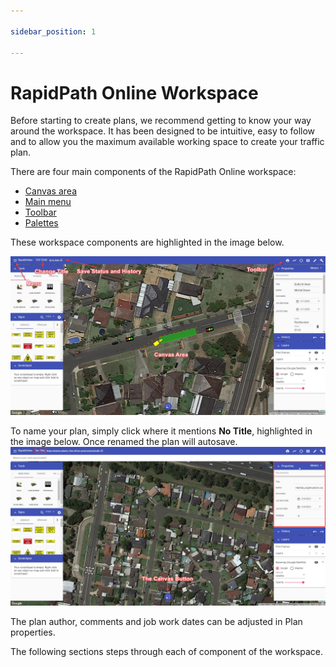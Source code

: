 ```yaml
---

sidebar_position: 1

---
```

# RapidPath Online Workspace

Before starting to create plans, we recommend getting to know your way around the workspace. It has been designed to be intuitive, easy to follow and to allow you the maximum available working space to create your traffic plan.

There are four main components of the RapidPath Online workspace:

- [Canvas area](./canvas-area.md)
- [Main menu](./main-menu.md)
- [Toolbar](./toolbar.md)
- [Palettes](./palettes.md)

These workspace components are highlighted in the image below.

![RapidPath Online Workspace](./Assets/RapidPlan_Online_Workspace.png)

To name your plan, simply click where it mentions **No Title**, highlighted in the image below. Once renamed the plan will autosave.
![The Canvas Button](./Assets/The_canvas_button.png)

The plan author, comments and job work dates can be adjusted in Plan properties.

The following sections steps through each of component of the workspace.
